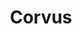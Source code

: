 ---
cc-type: constellation
title: "Corvus"
hashtag: corvus
borders:
  - Crater
  - Hydra
  - Virgo
subdivision-of:
  - southern celestial hemisphere
tags:
  - Crow
  - Constellation
---